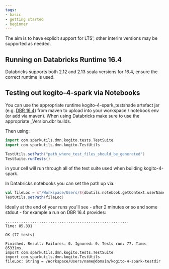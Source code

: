 ```yaml
---
tags:
- basic
- getting started
- beginner
---
```


The aim is to have explicit support for LTS', other interim versions may be supported as needed.

## Running on Databricks Runtime 16.4

Databricks supports both 2.12 and 2.13 scala versions for 16.4, ensure the correct runtime is used.

## Testing out kogito-4-spark via Notebooks

You can use the appropriate runtime kogito-4-spark_testshade artefact jar (e.g. [DBR 16.4](https://s01.oss.sonatype.org/content/repositories/releases/com/sparkutils/kogito-4-spark_testshade_16.3.dbr_3.5_2.12/0.0.1-RC14/kogito-4-spark_testshade_16.3.dbr_3.5_2.12-0.0.1-RC14.jar)) from maven to upload into your workspace / notebook env (or add via maven).  When using Databricks make sure to use the appropriate _Version.dbr builds.

Then using:

```scala
import com.sparkutils.dmn.kogito.tests.TestSuite
import com.sparkutils.dmn.kogito.TestUtils

TestUtils.setPath("path_where_test_files_should_be_generated")
TestSuite.runTests()
```

in your cell will run through all of the test suite used when building kogito-4-spark.

In Databricks notebooks you can set the path up via:

```scala
val fileLoc = s"/Workspace/Users/${dbutils.notebook.getContext.userName.getOrElse("youridgoeshere")}/kogito-4-spark-testdir"
TestUtils.setPath(fileLoc)
```

Ideally at the end of your runs you'll see - after 2 minutes or so and some stdout - for example a run on DBR 16.4 provides:

```
.......................................................
Time: 85.331

OK (77 tests)

Finished. Result: Failures: 0. Ignored: 0. Tests run: 77. Time: 85331ms.
import com.sparkutils.dmn.kogito.tests.TestSuite
import com.sparkutils.dmn.kogito.TestUtils
fileLoc: String = /Workspace/Users/name@domain/kogito-4-spark-testdir
```

